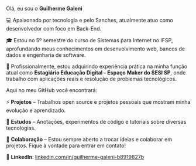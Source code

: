 Olá, eu sou o  **Guilherme Galeni**

💻 Apaixonado por tecnologia e pelo Sanches, atualmente atuo como desenvolvedor com foco em Back-End.

🎓 Estou no 5º semestre do curso de Sistemas para Internet no IFSP, aprofundando meus conhecimentos em desenvolvimento web, bancos de dados e engenharia de software.

📌 Profissionalmente, estou adquirindo experiência prática na minha função atual como  **Estagiário Educação Digital - Espaço Maker do SESI SP**, onde trabalho com aplicações reais e resolução de problemas tecnológicos.

Aqui no meu GitHub você encontrará:

⚡  **Projetos** – Trabalhos open source e projetos pessoais que mostram minha evolução e aprendizado.

🔭  **Estudos** – Anotações, experimentos de código e tutoriais sobre diversas tecnologias.

🤝  **Colaboração** – Estou sempre aberto a trocar ideias e colaborar em projetos. Fique à vontade para entrar em contato!

🔗  **LinkedIn**: [linkedin.com/in/guilherme-galeni-b8919827b](https://www.linkedin.com/in/guilherme-galeni-b8919827b/)

